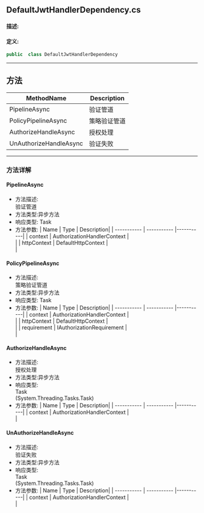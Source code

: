 ## DefaultJwtHandlerDependency.cs 


#### 描述:





#### 定义: 
``` csharp
public  class DefaultJwtHandlerDependency
```
---
## 方法 
| MethodName      | Description | 
| ----------- | ----------- |
| PipelineAsync | 验证管道 |
| PolicyPipelineAsync | 策略验证管道 |
| AuthorizeHandleAsync | 授权处理 |
| UnAuthorizeHandleAsync | 验证失败 |
---
### 方法详解 
####  PipelineAsync
* 方法描述:<br> 验证管道
* 方法类型:异步方法
* 响应类型: Task<Boolean>
* 方法参数:
| Name      | Type | Description|
| ----------- | ----------- |-----------|
| context | AuthorizationHandlerContext |<br> |
| httpContext | DefaultHttpContext |<br> |
####  PolicyPipelineAsync
* 方法描述:<br> 策略验证管道
* 方法类型:异步方法
* 响应类型: Task<Boolean>
* 方法参数:
| Name      | Type | Description|
| ----------- | ----------- |-----------|
| context | AuthorizationHandlerContext |<br> |
| httpContext | DefaultHttpContext |<br> |
| requirement | IAuthorizationRequirement |<br> |
####  AuthorizeHandleAsync
* 方法描述:<br> 授权处理
* 方法类型:异步方法
* 响应类型:<br> Task <br> (System.Threading.Tasks.Task)
* 方法参数:
| Name      | Type | Description|
| ----------- | ----------- |-----------|
| context | AuthorizationHandlerContext |<br> |
####  UnAuthorizeHandleAsync
* 方法描述:<br> 验证失败
* 方法类型:异步方法
* 响应类型:<br> Task <br> (System.Threading.Tasks.Task)
* 方法参数:
| Name      | Type | Description|
| ----------- | ----------- |-----------|
| context | AuthorizationHandlerContext |<br> |

